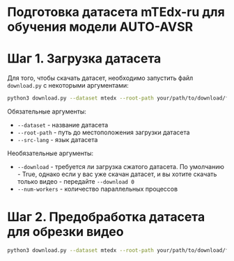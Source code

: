 # Подготовка датасета mTEdx-ru для обучения модели AUTO-AVSR

# Шаг 1. Загрузка датасета

Для того, чтобы скачать датасет, необходимо запустить файл `download.py` с некоторыми аргументами:

```bash
python3 download.py --dataset mtedx --root-path your/path/to/download/folder --src-lang ru
```
Обязательные аргументы:
- `--dataset` - название датасета
- `--root-path` - путь до местоположения загрузки датасета
- `--src-lang` - язык датасета

Необязательные аргументы:
- `--download` - требуется ли загрузка сжатого датасета. По умолчанию - True, однако если у вас уже скачан датасет, и вы хотите скачать только видео - передайте `--download 0`
- `--num-workers` - количество параллельных процессов


# Шаг 2. Предобработка датасета для обрезки видео
```bash
python3 download.py --dataset mtedx --root-path your/path/to/download/folder --src-lang ru
```
